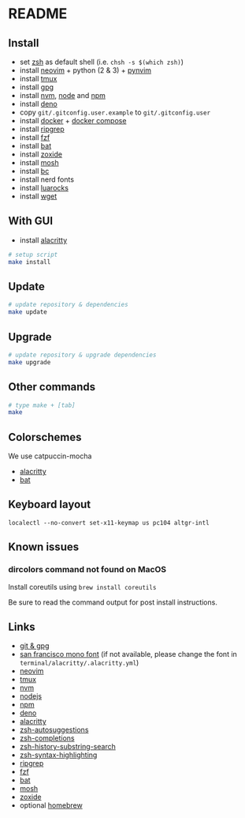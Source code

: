 # README

## Install

* set [zsh][zsh] as default shell (i.e. `chsh -s $(which zsh)`)
* install [neovim][neovim] + python (2 & 3) + [pynvim][pynvim]
* install [tmux][tmux]
* install [gpg][gpg]
* install [nvm][nvm], [node][node] and [npm][npm]
* install [deno][deno]
* copy `git/.gitconfig.user.example` to `git/.gitconfig.user`
* install [docker][docker] + [docker compose][docker compose]
* install [ripgrep][ripgrep]
* install [fzf][fzf]
* install [bat][bat]
* install [zoxide][zoxide]
* install [mosh][mosh]
* install [bc][bc]
* install nerd fonts
* install [luarocks][luarocks]
* install [wget][wget]

## With GUI

* install [alacritty][alacritty]

```sh
# setup script
make install
```

## Update

```sh
# update repository & dependencies
make update
```

## Upgrade

```sh
# update repository & upgrade dependencies
make upgrade
```

## Other commands

```sh
# type make + [tab]
make
```

## Colorschemes

We use catpuccin-mocha

* [alacritty][catpuccin-alacritty]
* [bat][catpuccin-bat]

## Keyboard layout

`localectl --no-convert set-x11-keymap us pc104 altgr-intl`

## Known issues

### dircolors command not found on MacOS

Install coreutils using `brew install coreutils`

Be sure to read the command output for post install instructions.

## Links

* [git & gpg][github-gpg]
* [san francisco mono font][sf-mono-font] (if not available, please change the font in `terminal/alacritty/.alacritty.yml`)
* [neovim][neovim]
* [tmux][tmux]
* [nvm][nvm]
* [nodejs][node]
* [npm][npm]
* [deno][deno]
* [alacritty][alacritty]
* [zsh-autosuggestions][zsh-autosuggestions]
* [zsh-completions][zsh-completions]
* [zsh-history-substring-search][zsh-history-substring-search]
* [zsh-syntax-highlighting][zsh-syntax-highlighting]
* [ripgrep][ripgrep]
* [fzf][fzf]
* [bat][bat]
* [mosh][mosh]
* [zoxide][zoxide]
* optional [homebrew](https://brew.sh)

[zsh]: https://www.zsh.org
[neovim]: https://github.com/neovim/neovim
[pynvim]: https://github.com/neovim/pynvim
[tmux]: https://github.com/tmux/tmux
[gpg]: https://gnupg.org
[nvm]: https://github.com/nvm-sh/nvm
[node]: https://nodejs.org/en/
[npm]: https://www.npmjs.com
[deno]: https://deno.land
[alacritty]: https://github.com/jwilm/alacritty
[zsh-autosuggestions]: https://github.com/zsh-users/zsh-autosuggestions
[zsh-completions]: https://github.com/zsh-users/zsh-completions
[zsh-history-substring-search]: https://github.com/zsh-users/zsh-history-substring-search
[zsh-syntax-highlighting]: https://github.com/zsh-users/zsh-syntax-highlighting
[ripgrep]: https://github.com/BurntSushi/ripgrep
[fzf]: https://github.com/junegunn/fzf
[bat]: https://github.com/sharkdp/bat?tab=readme-ov-file#installation
[zoxide]: https://github.com/ajeetdsouza/zoxide
[mosh]: https://github.com/mobile-shell/mosh
[github-gpg]: https://help.github.com/categories/gpg/
[sf-mono-font]: https://developer.apple.com/fonts/
[docker]: https://www.docker.com/get-started
[docker compose]: https://docs.docker.com/compose/cli-command/
[bc]: https://www.gnu.org/software/bc/
[catpuccin-alacritty]: https://github.com/catppuccin/alacritty
[catpuccin-bat]: https://github.com/catppuccin/bat
[luarocks]: https://github.com/luarocks/luarocks
[wget]: https://www.gnu.org/software/wget/
